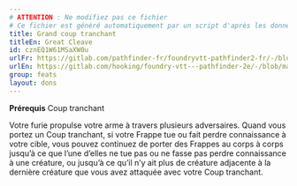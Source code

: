 ```yaml
---
# ATTENTION : Ne modifiez pas ce fichier
# Ce fichier est généré automatiquement par un script d'après les données du module Foundry VTT officiel et de sa traduction
title: Grand coup tranchant
titleEn: Great Cleave
id: cznEQ1W61MSaXW0u
urlFr: https://gitlab.com/pathfinder-fr/foundryvtt-pathfinder2-fr/-/blob/master/data/feats/cznEQ1W61MSaXW0u.htm
urlEn: https://gitlab.com/hooking/foundry-vtt---pathfinder-2e/-/blob/master/packs/data/feats.db/great-cleave.json
group: feats
layout: dons
---
```

**Prérequis** Coup tranchant

Votre furie propulse votre arme à travers plusieurs adversaires. Quand vous portez un Coup tranchant, si votre Frappe tue ou fait perdre connaissance à votre cible, vous pouvez continuez de porter des Frappes au corps à corps jusqu’à ce que l’une d’elles ne tue pas ou ne fasse pas perdre connaissance à une créature, ou jusqu’à ce qu’il n’y ait plus de créature adjacente à la dernière créature que vous avez attaquée avec votre Coup tranchant.


